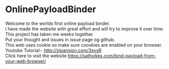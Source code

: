 # OnlinePayloadBinder
Welcome to the worlds first online payload binder.  
I have made the website with great effort and will try to improve it over time.  
This project has taken me weeks together.  
Put your thought and issues in issue page og github.  
This web uses cookie so make sure coookies are enabled on your browser.  
Youtube Tutorial:- http://zipansion.com/3svxR  
Click here to visit the website https://sathvikks.com/bind-payload-from-your-web-browser/

